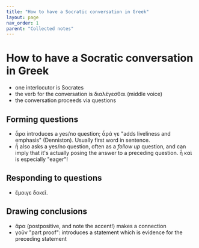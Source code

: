```yaml
---
title: "How to have a Socratic conversation in Greek"
layout: page
nav_order: 1
parent: "Collected notes"
---
```


# How to have a Socratic conversation in Greek

- one interlocutor is Socrates
- the verb for the conversation is διαλέγεσθαι (middle voice)
- the conversation proceeds via questions


## Forming questions

- ἆρα introduces a yes/no question; ἆρά γε "adds liveliness and emphasis" (Denniston). Usually first word in sentence.
- ἦ also asks a yes/no question, often as a *follow up* question, and can imply that it's actually posing the answer to a preceding question. ἦ καὶ is especially "eager"!

## Responding to questions

- ἔμοιγε δοκεῖ.


## Drawing conclusions

- ἄρα (postpositive, and note the accent!) makes a connection
- γοῦν "part proof": introduces a statement which is evidence for the preceding statement